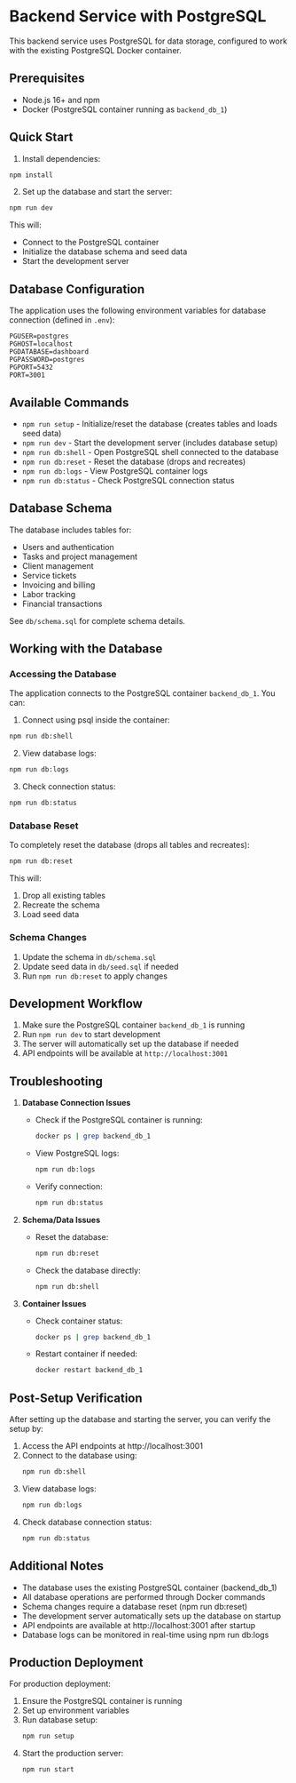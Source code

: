 # Backend Service with PostgreSQL

This backend service uses PostgreSQL for data storage, configured to work with the existing PostgreSQL Docker container.

## Prerequisites

- Node.js 16+ and npm
- Docker (PostgreSQL container running as `backend_db_1`)

## Quick Start

1. Install dependencies:
```bash
npm install
```

2. Set up the database and start the server:
```bash
npm run dev
```

This will:
- Connect to the PostgreSQL container
- Initialize the database schema and seed data
- Start the development server

## Database Configuration

The application uses the following environment variables for database connection (defined in `.env`):
```
PGUSER=postgres
PGHOST=localhost
PGDATABASE=dashboard
PGPASSWORD=postgres
PGPORT=5432
PORT=3001
```

## Available Commands

- `npm run setup` - Initialize/reset the database (creates tables and loads seed data)
- `npm run dev` - Start the development server (includes database setup)
- `npm run db:shell` - Open PostgreSQL shell connected to the database
- `npm run db:reset` - Reset the database (drops and recreates)
- `npm run db:logs` - View PostgreSQL container logs
- `npm run db:status` - Check PostgreSQL connection status

## Database Schema

The database includes tables for:
- Users and authentication
- Tasks and project management
- Client management
- Service tickets
- Invoicing and billing
- Labor tracking
- Financial transactions

See `db/schema.sql` for complete schema details.

## Working with the Database

### Accessing the Database

The application connects to the PostgreSQL container `backend_db_1`. You can:

1. Connect using psql inside the container:
```bash
npm run db:shell
```

2. View database logs:
```bash
npm run db:logs
```

3. Check connection status:
```bash
npm run db:status
```

### Database Reset

To completely reset the database (drops all tables and recreates):
```bash
npm run db:reset
```

This will:
1. Drop all existing tables
2. Recreate the schema
3. Load seed data

### Schema Changes

1. Update the schema in `db/schema.sql`
2. Update seed data in `db/seed.sql` if needed
3. Run `npm run db:reset` to apply changes

## Development Workflow

1. Make sure the PostgreSQL container `backend_db_1` is running
2. Run `npm run dev` to start development
3. The server will automatically set up the database if needed
4. API endpoints will be available at `http://localhost:3001`

## Troubleshooting

1. **Database Connection Issues**
   - Check if the PostgreSQL container is running:
     ```bash
     docker ps | grep backend_db_1
     ```
   - View PostgreSQL logs:
     ```bash
     npm run db:logs
     ```
   - Verify connection:
     ```bash
     npm run db:status
     ```

2. **Schema/Data Issues**
   - Reset the database:
     ```bash
     npm run db:reset
     ```
   - Check the database directly:
     ```bash
     npm run db:shell
     ```

3. **Container Issues**
   - Check container status:
     ```bash
     docker ps | grep backend_db_1
     ```
   - Restart container if needed:
     ```bash
     docker restart backend_db_1
     ```

## Post-Setup Verification

After setting up the database and starting the server, you can verify the setup by:

1. Access the API endpoints at http://localhost:3001
2. Connect to the database using:
   ```bash
   npm run db:shell
   ```
3. View database logs:
   ```bash
   npm run db:logs
   ```
4. Check database connection status:
   ```bash
   npm run db:status
   ```

## Additional Notes

- The database uses the existing PostgreSQL container (backend_db_1)
- All database operations are performed through Docker commands
- Schema changes require a database reset (npm run db:reset)
- The development server automatically sets up the database on startup
- API endpoints are available at http://localhost:3001 after startup
- Database logs can be monitored in real-time using npm run db:logs

## Production Deployment

For production deployment:
1. Ensure the PostgreSQL container is running
2. Set up environment variables
3. Run database setup:
   ```bash
   npm run setup
   ```
4. Start the production server:
   ```bash
   npm run start
   ```
